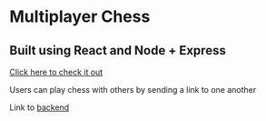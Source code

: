 # Multiplayer Chess

## Built using React and Node + Express

[Click here to check it out](https://harjotg.github.io/Chess/)

Users can play chess with others by sending a link to one another

Link to [backend](https://github.com/HarjotG/chess-server)

